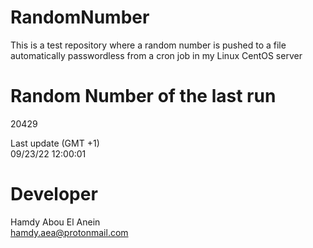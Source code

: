 # RandomNumber    
This is a test repository where a random number is pushed to a file automatically passwordless from a cron job in my Linux CentOS server    
# Random Number of the last run   
20429
      
Last update (GMT +1)    
09/23/22 12:00:01
# Developer    
Hamdy Abou El Anein   
hamdy.aea@protonmail.com
